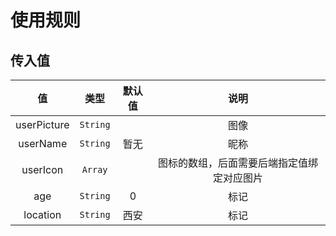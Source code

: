 # 使用规则

## 传入值

|    值    | 类型 | 默认值 | 说明 |
| :-----:   | :----: | :----: |:----: |
| userPicture | `String` |  | 图像 |
| userName | `String` | 暂无 | 昵称 |
| userIcon | `Array` |  | 图标的数组，后面需要后端指定值绑定对应图片 |
| age | `String`| 0 | 标记 |
| location | `String`| 西安 | 标记 |